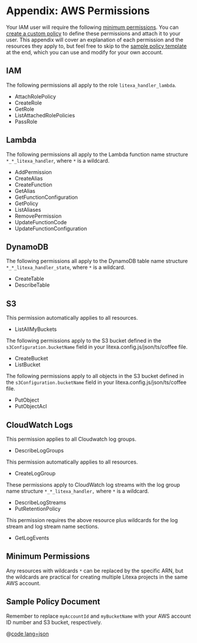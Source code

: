# Appendix: AWS Permissions

Your IAM user will require the following [minimum permissions](#minimum-permissions). You can [create a
custom policy](https://docs.aws.amazon.com/IAM/latest/UserGuide/access_policies_create.html)
to define these permissions and attach it to your user. This appendix
will cover an explanation of each permission and the resources they apply to, but
feel free to skip to the [sample policy template](#sample-policy-document) at the end,
which you can use and modify for your own account.

## IAM

The following permissions all apply to the role `litexa_handler_lambda`.

* AttachRolePolicy
* CreateRole
* GetRole
* ListAttachedRolePolicies
* PassRole

## Lambda

The following permissions all apply to the Lambda function name structure
`*_*_litexa_handler`, where `*` is a wildcard.

* AddPermission
* CreateAlias
* CreateFunction
* GetAlias
* GetFunctionConfiguration
* GetPolicy
* ListAliases
* RemovePermission
* UpdateFunctionCode
* UpdateFunctionConfiguration

## DynamoDB

The following permissions all apply to the DynamoDB table name structure
`*_*_litexa_handler_state`, where `*` is a wildcard.

* CreateTable
* DescribeTable

## S3

This permission automatically applies to all resources.

* ListAllMyBuckets

The following permissions apply to the S3 bucket defined in the
`s3Configuration.bucketName` field in your litexa.config.js/json/ts/coffee file.

* CreateBucket
* ListBucket

The following permissions apply to all objects in the S3 bucket defined
in the `s3Configuration.bucketName` field in your litexa.config.js/json/ts/coffee file.

* PutObject
* PutObjectAcl

## CloudWatch Logs

This permission applies to all Cloudwatch log groups.

* DescribeLogGroups

This permission automatically applies to all resources.

* CreateLogGroup

These permissions apply to CloudWatch log streams with the
log group name structure `*_*_litexa_handler,` where `*` is a wildcard.

* DescribeLogStreams
* PutRetentionPolicy

This permission requires the above resource plus wildcards for the log stream
and log stream name sections.

* GetLogEvents

## Minimum Permissions

Any resources with wildcards `*` can be replaced by the specific ARN,
but the wildcards are practical for creating multiple Litexa projects
in the same AWS account.

## Sample Policy Document

Remember to replace `myAccountId` and `myBucketName` with your AWS
account ID number and S3 bucket, respectively.

@[code lang=json](@/docs/book/litexa-iam-policy-template.json)
